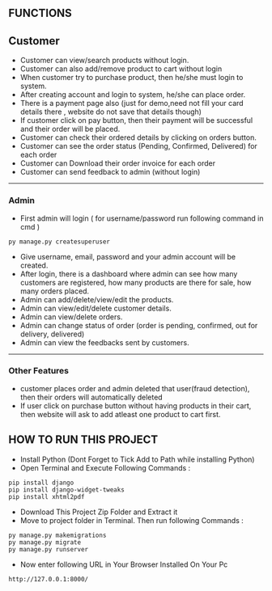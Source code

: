 ## FUNCTIONS
## Customer
- Customer can view/search products without login.
- Customer can also add/remove product to cart without login
- When customer try to purchase product, then he/she must login to system.
- After creating account and login to system, he/she can place order.
- There is a payment page also (just for demo,need not fill your card details there , website do not save that details though)
- If customer click on pay button, then their payment will be successful and their order will be placed.
- Customer can check their ordered details by clicking on orders button.
- Customer can see the order status (Pending, Confirmed, Delivered) for each order  
- Customer can Download their order invoice for each order
- Customer can send feedback to admin (without login)
---
### Admin
- First admin will login ( for username/password run following command in cmd )
```
py manage.py createsuperuser
```
- Give username, email, password and your admin account will be created.
- After login, there is a dashboard where admin can see how many customers are registered, how many products are there for sale, how many orders placed.
- Admin can add/delete/view/edit the products.
- Admin can view/edit/delete customer details.
- Admin can view/delete orders.
- Admin can change status of order (order is pending, confirmed, out for delivery, delivered)
- Admin can view the feedbacks sent by customers.
---
### Other Features
- customer places order and admin deleted that user(fraud detection), then their orders will automatically deleted
- If user click on purchase button without having products in their cart, then website will ask to add atleast one product to cart first.



## HOW TO RUN THIS PROJECT
- Install Python (Dont Forget to Tick Add to Path while installing Python)
- Open Terminal and Execute Following Commands :
```
pip install django
pip install django-widget-tweaks
pip install xhtml2pdf

```
- Download This Project Zip Folder and Extract it
- Move to project folder in Terminal. Then run following Commands :
```
py manage.py makemigrations
py manage.py migrate
py manage.py runserver
```
- Now enter following URL in Your Browser Installed On Your Pc
```
http://127.0.0.1:8000/
```
